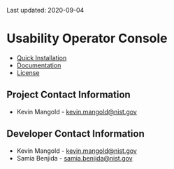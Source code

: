 Last updated: 2020-09-04

# Usability Operator Console
 - [Quick Installation](./INSTALL_AND_RUN.md)
 - [Documentation](./docs/DOCUMENTATION.md)
 - [License](./LICENSE.md)

## Project Contact Information
 - Kevin Mangold - <kevin.mangold@nist.gov>

## Developer Contact Information
 - Kevin Mangold - <kevin.mangold@nist.gov>
 - Samia Benjida - <samia.benjida@nist.gov>
